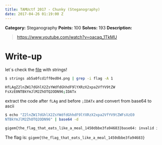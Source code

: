 ```yaml
---
title: TAMUctf 2017 - Chunky (Steganography)
date: 2017-04-26 01:19:00 Z
---
```


**Category:** Steganography
**Points:** 100
**Solves:** 193
**Description:**

> https://www.youtube.com/watch?v=oacaq_1TkMU

# Write-up

let´s check the [file](https://github.com/dbaser/ctfs/blob/master/TAMUctf-2017/stego100-chunky/ab5a0fcd1ff0ed04.png) with strings!

```bash
$ strings ab5a0fcd1ff0ed04.png | grep -i flag -A 1

HfLAgZ2lnZW17dGhlX2ZsYWdfdGhhdF9lYXRzX2xpa2VfYV9tZW
FsXzE0NTBkYmJlM2ZhOTQ2ODN96;IDATx
```    

extract the code after `fLAg` and before `;IDATx` and convert from base64 to ascii

```bash
$ echo "Z2lnZW17dGhlX2ZsYWdfdGhhdF9lYXRzX2xpa2VfYV9tZWFsXzE0
NTBkYmJlM2ZhOTQ2ODN96" | base64 -d

gigem{the_flag_that_eats_like_a_meal_1450dbbe3fa94683}base64: invalid input
```

The flag is: `gigem{the_flag_that_eats_like_a_meal_1450dbbe3fa94683}`



